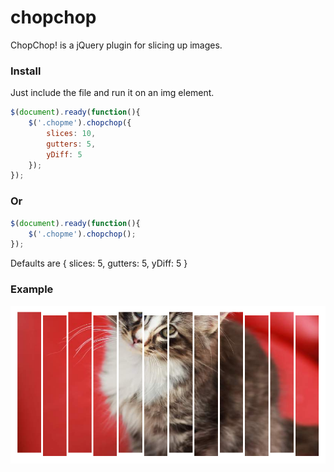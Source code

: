 chopchop
========

ChopChop! is a jQuery plugin for slicing up images.

### Install

Just include the file and run it on an img element.

```javascript
$(document).ready(function(){
	$('.chopme').chopchop({
		slices: 10,
		gutters: 5,
		yDiff: 5
	});
});
```

### Or
```javascript
$(document).ready(function(){
	$('.chopme').chopchop();
});
```
Defaults are { slices: 5, gutters: 5, yDiff: 5 }

### Example
![Kitteh](screenshot.png "Kitteh")